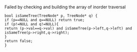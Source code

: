 Failed by checking and building the array of inorder traversal
​
​
```
bool isSameTree(TreeNode* p, TreeNode* q) {
if (p==NULL and q==NULL) return true;
if (p!=NULL and q!=NULL){
return (p->val==q->val) and isSameTree(p->left,q->left) and isSameTree(p->right,q->right);
}
return false;
}
```